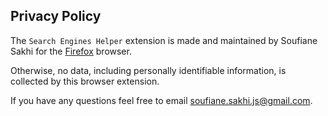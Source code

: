 ## Privacy Policy

The `Search Engines Helper` extension is made and maintained by Soufiane Sakhi for the [Firefox](https://addons.mozilla.org/en-US/firefox/addon/feedly_filtering_and_sorting/) browser.

Otherwise, no data, including personally identifiable information, is collected by this browser extension.

If you have any questions feel free to email soufiane.sakhi.js@gmail.com.
